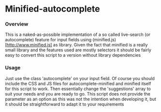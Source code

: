 # Minified-autocomplete

### Overview

This is a naked-as-possible implementation of a so called live-search (or autocomplete) feature for input fields using (minified.js)[http://www.minified.js] as library. Given the fact that minified is a really small library and the features used are mostly selectors it should be fairly easy to convert this script to a version without library dependencies

### Usage

Just use the class 'autocomplete' on your input field. Of course you should include the CSS and JS files for autocomplete-minified and minified itself for this script to work. Then essentially change the 'suggestions' array to suit your needs and you are ready to go. This script does not provide the parameter as an option as this was not the intention when developing it, but it should be straightforward to adapt it to your requirements
